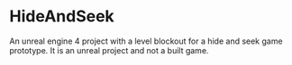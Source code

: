 # HideAndSeek
An unreal engine 4 project with a level blockout for a hide and seek game prototype. It is an unreal project and not a built game.
